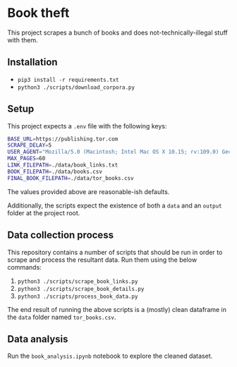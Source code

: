 # Book theft

This project scrapes a bunch of books and does not-technically-illegal stuff with them.

## Installation

- `pip3 install -r requirements.txt`
- `python3 ./scripts/download_corpora.py`

## Setup

This project expects a `.env` file with the following keys:

```sh
BASE_URL=https://publishing.tor.com
SCRAPE_DELAY=5
USER_AGENT="Mozilla/5.0 (Macintosh; Intel Mac OS X 10.15; rv:109.0) Gecko/20100101 Firefox/119.0"
MAX_PAGES=60
LINK_FILEPATH=./data/book_links.txt
BOOK_FILEPATH=./data/books.csv
FINAL_BOOK_FILEPATH=./data/tor_books.csv
```

The values provided above are reasonable-ish defaults.

Additionally, the scripts expect the existence of both a `data` and an `output` folder at the project root.

## Data collection process

This repository contains a number of scripts that should be run in order to scrape and process the resultant data. Run them using the below commands:

1. `python3 ./scripts/scrape_book_links.py`
2. `python3 ./scripts/scrape_book_details.py`
3. `python3 ./scripts/process_book_data.py`

The end result of running the above scripts is a (mostly) clean dataframe in the `data` folder named `tor_books.csv`.

## Data analysis

Run the `book_analysis.ipynb` notebook to explore the cleaned dataset.
